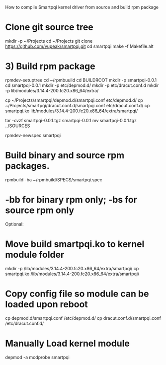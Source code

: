 How to compile Smartpqi kernel driver from source and build rpm package

# Clone git source tree 

mkdir -p ~/Projects
cd ~/Projects
git clone https://github.com/yupeak/smartpqi.git
cd smartpqi
make -f Makefile.alt


# 3) Build rpm package

rpmdev-setuptree 
cd ~/rpmbuuild
cd BUILDROOT
mkdir -p smartpqi-0.0.1
cd smartpqi-0.0.1
mkdir -p etc/depmod.d/
mkdir -p etc/dracut.conf.d
mkdir -p lib/modules/3.14.4-200.fc20.x86_64/extra/

cp ~/Projects/smartpqi/depmod.d/smartpqi.conf etc/depmod.d/
cp ~/Projects/smartpqi/dracut.conf.d/smartpqi.conf etc/dracut.conf.d/
cp smartpqi.ko lib/modules/3.14.4-200.fc20.x86_64/extra/smartpqi/

tar -cvzf smartpqi-0.0.1.tgz smartpqi-0.0.1
mv smartpqi-0.0.1.tgz ../SOURCES

rpmdev-newspec smartpqi

# Build binary and source rpm packages.
rpmbuild -ba ~/rpmbuild/SPECS/smartpqi.spec
# -bb for binary rpm only; -bs for source rpm only

Optional:

# Move build smartpqi.ko to kernel module folder

mkdir -p /lib/modules/3.14.4-200.fc20.x86_64/extra/smartpqi/
cp smartpqi.ko /lib/modules/3.14.4-200.fc20.x86_64/extra/smartpqi/

# Copy config file so module can be loaded upon reboot

cp depmod.d/smartpqi.conf /etc/depmod.d/
cp dracut.conf.d/smartpqi.conf /etc/dracut.conf.d/

# Manually Load kernel module

depmod -a
modprobe smartpqi
